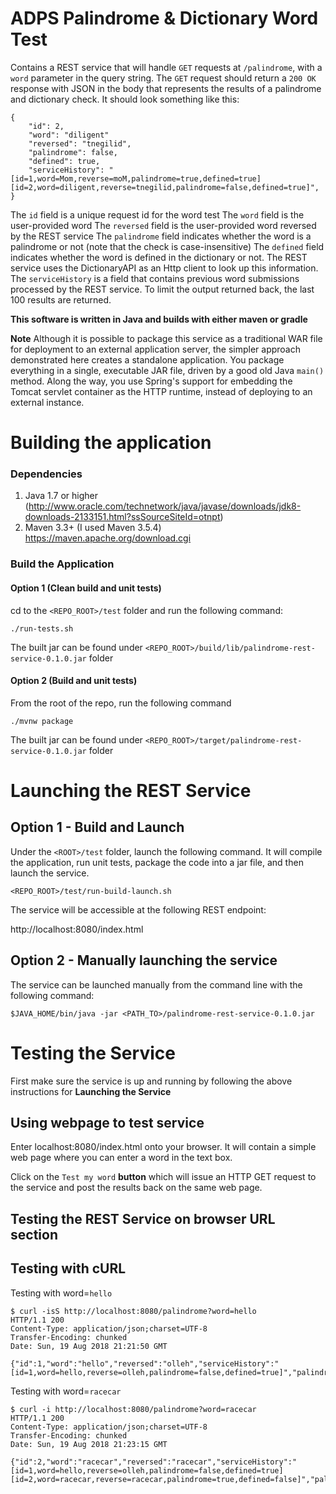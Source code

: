 # ADPS Palindrome & Dictionary Word Test

Contains a REST service that will handle `GET` requests at `/palindrome`, with a `word` parameter in the query string. The `GET` request should return a `200 OK` response with JSON in the body that represents the results of a palindrome and dictionary check. It should look something like this:

```
{
    "id": 2,
    "word": "diligent"
    "reversed": "tnegilid",
    "palindrome": false,
    "defined": true,
    "serviceHistory": "[id=1,word=Mom,reverse=moM,palindrome=true,defined=true][id=2,word=diligent,reverse=tnegilid,palindrome=false,defined=true]",
}
```

The `id` field is a unique request id for the word test
The `word` field is the user-provided word
The `reversed` field is the user-provided word reversed by the REST service
The `palindrome` field indicates whether the word is a palindrome or not (note that the check is case-insensitive)
The `defined` field indicates whether the word is defined in the dictionary or not. The REST service uses the DictionaryAPI as an Http client
     to look up this information.
The `serviceHistory` is a field that contains previous word submissions processed by the REST service. To limit the output returned back, the last 100 results are returned.

**This software is written in Java and builds with either maven or gradle**

**Note**
Although it is possible to package this service as a traditional WAR file for deployment to an external application server, the simpler approach demonstrated here creates a standalone application. You package everything in a single, executable JAR file, driven by a good old Java `main()` method. Along the way, you use Spring's support for embedding the Tomcat servlet container as the HTTP runtime, instead of deploying to an external instance.

# Building the application

### Dependencies
1) Java 1.7 or higher  (http://www.oracle.com/technetwork/java/javase/downloads/jdk8-downloads-2133151.html?ssSourceSiteId=otnpt)
2) Maven 3.3+ (I used Maven 3.5.4) https://maven.apache.org/download.cgi

### Build the Application

#### Option 1 (Clean build and unit tests)
cd to the `<REPO_ROOT>/test` folder and run the following command:
```
./run-tests.sh
```
The built jar can be found under `<REPO_ROOT>/build/lib/palindrome-rest-service-0.1.0.jar` folder

#### Option 2 (Build and unit tests)
From the root of the repo, run the following command
```
./mvnw package
```
The built jar can be found under `<REPO_ROOT>/target/palindrome-rest-service-0.1.0.jar` folder

# Launching the REST Service

## Option 1 - Build and Launch

Under the `<ROOT>/test` folder, launch the following command.  It will compile the application, run unit tests, package the code into a jar file, and then launch the service. 

```
<REPO_ROOT>/test/run-build-launch.sh
```

The service will be accessible at the following REST endpoint:

http://localhost:8080/index.html

## Option 2 - Manually launching the service 

The service can be launched manually from the command line with the following command:

```
$JAVA_HOME/bin/java -jar <PATH_TO>/palindrome-rest-service-0.1.0.jar

```

# Testing the Service

First make sure the service is up and running by following the above instructions for **Launching the Service**

## Using webpage to test service

Enter localhost:8080/index.html onto your browser. It will contain a simple web page where you can enter a word in the text box.  

Click on the `Test my word` **button** which will issue an HTTP GET request to the service and post the results back on the same web page.


## Testing the REST Service on browser URL section


## Testing with cURL


Testing with word=`hello`
```
$ curl -isS http://localhost:8080/palindrome?word=hello
HTTP/1.1 200
Content-Type: application/json;charset=UTF-8
Transfer-Encoding: chunked
Date: Sun, 19 Aug 2018 21:21:50 GMT

{"id":1,"word":"hello","reversed":"olleh","serviceHistory":"[id=1,word=hello,reverse=olleh,palindrome=false,defined=true]","palindrome":false,"defined":true}
```

Testing with word=`racecar`
```
$ curl -i http://localhost:8080/palindrome?word=racecar
HTTP/1.1 200
Content-Type: application/json;charset=UTF-8
Transfer-Encoding: chunked
Date: Sun, 19 Aug 2018 21:23:15 GMT

{"id":2,"word":"racecar","reversed":"racecar","serviceHistory":"[id=1,word=hello,reverse=olleh,palindrome=false,defined=true][id=2,word=racecar,reverse=racecar,palindrome=true,defined=false]","palindrome":true,"defined":false}
```

